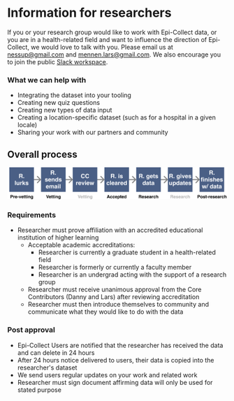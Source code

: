 # Information for researchers

If you or your research group would like to work with Epi-Collect data, or you are in a health-related field and want to influence the direction of Epi-Collect, we would love to talk with you.
Please email us at nessup@gmail.com and mennen.lars@gmail.com. We also encourage you to join the public
[Slack workspace](https://join.slack.com/t/epi-collect/shared_invite/zt-d24uxjzl-7oT5ljZwRc74VMgozPwAqg).

### What we can help with
- Integrating the dataset into your tooling
- Creating new quiz questions
- Creating new types of data input
- Creating a location-specific dataset (such as for a hospital in a given locale)
- Sharing your work with our partners and community


## Overall process

![Researcher approval process](./docs/assets/researcher-stages.png)

### Requirements

- Researcher must prove affiliation with an accredited educational institution of higher learning
  - Acceptable academic accreditations:
    - Researcher is currently a graduate student in a health-related field
    - Researcher is formerly or currently a faculty member
    - Researcher is an undergrad acting with the support of a research group
  - Researcher must receive unanimous approval from the Core Contributors (Danny and Lars) after reviewing accreditation
  - Researcher must then introduce themselves to community and communicate what they would like to do with the data

### Post approval

- Epi-Collect Users are notified that the researcher has received the data and can delete in 24 hours
- After 24 hours notice delivered to users, their data is copied into the researcher's dataset
- We send users regular updates on your work and related work
- Researcher must sign document affirming data will only be used for stated purpose
